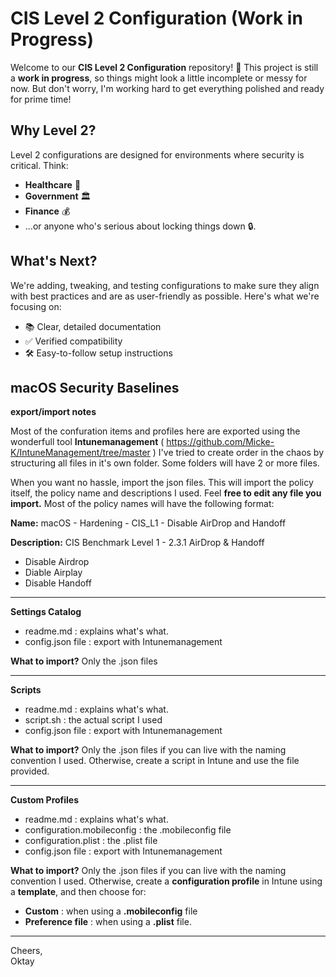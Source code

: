 # CIS Level 2 Configuration (Work in Progress)

Welcome to our **CIS Level 2 Configuration** repository! 🎉
This project is still a **work in progress**, so things might look a little incomplete or messy for now. But don't worry, I'm working hard to get everything polished and ready for prime time!

## Why Level 2?
Level 2 configurations are designed for environments where security is critical. Think:

- **Healthcare** 🏥
- **Government** 🏛️
- **Finance** 💰
- ...or anyone who's serious about locking things down 🔒.

## What's Next?
We're adding, tweaking, and testing configurations to make sure they align with best practices and are as user-friendly as possible. Here's what we're focusing on:

- 📚 Clear, detailed documentation
- ✅ Verified compatibility
- 🛠️ Easy-to-follow setup instructions

## macOS Security Baselines

**export/import notes** 

Most of the confuration items and profiles here are exported using the wonderfull tool **Intunemanagement** ( https://github.com/Micke-K/IntuneManagement/tree/master ) 
I've tried to create order in the chaos by structuring all files in it's own folder. Some folders will have 2 or more files. 

When you want no hassle, import the json files. This will import the policy itself, the policy name and descriptions I used. Feel **free to edit any file you import.**
Most of the policy names will have the following format: 

**Name:** macOS - Hardening - CIS_L1 - Disable AirDrop and Handoff

**Description:** CIS Benchmark Level 1 - 2.3.1 AirDrop & Handoff
- Disable Airdrop
- Diable Airplay
- Disable Handoff

-----------------------------------------------------------

**Settings Catalog**
- readme.md            : explains what's what.
- config.json file     : export with Intunemanagement

**What to import?** Only the .json files

-----------------------------------------------------------

**Scripts**
- readme.md            : explains what's what.
- script.sh            : the actual script I used
- config.json file     : export with Intunemanagement

**What to import?** Only the .json files if you can live with the naming convention I used. Otherwise, create a script in Intune and use the file provided.

-----------------------------------------------------------

**Custom Profiles**
- readme.md            : explains what's what.
- configuration.mobileconfig     : the .mobileconfig file
- configuration.plist            : the .plist file
- config.json file               : export with Intunemanagement

**What to import?** Only the .json files if you can live with the naming convention I used. 
Otherwise, create a **configuration profile** in Intune using a **template**, and then choose for:
- **Custom**          : when using a **.mobileconfig** file
- **Preference file** : when using a **.plist** file.

-----------------------------------------------------------

Cheers,  
Oktay
